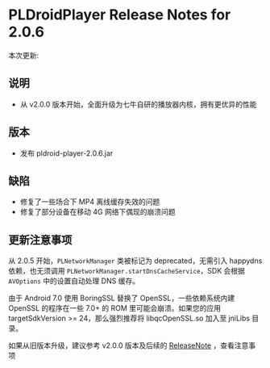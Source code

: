 # PLDroidPlayer Release Notes for 2.0.6

本次更新:

## 说明

- 从 v2.0.0 版本开始，全面升级为七牛自研的播放器内核，拥有更优异的性能

## 版本

- 发布 pldroid-player-2.0.6.jar

## 缺陷

- 修复了一些场合下 MP4 离线缓存失效的问题
- 修复了部分设备在移动 4G 网络下偶现的崩溃问题


## 更新注意事项

从 2.0.5 开始，`PLNetworkManager` 类被标记为 deprecated，无需引入 happydns 依赖，也无须调用 `PLNetworkManager.startDnsCacheService`，SDK 会根据 `AVOptions` 中的设置自动处理 DNS 缓存。

由于 Android 7.0 使用 BoringSSL 替换了 OpenSSL，一些依赖系统内建 OpenSSL 的程序在一些 7.0+ 的 ROM 里可能会崩溃。如果您的应用 targetSdkVersion >= 24，那么强烈推荐将 libqcOpenSSL.so 加入至 jniLibs 目录。

如果从旧版本升级，建议参考 v2.0.0 版本及后续的 [ReleaseNote](https://github.com/pili-engineering/PLDroidPlayer/blob/master/ReleaseNotes/release-notes-2.0.0.md) ，查看注意事项
